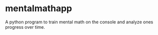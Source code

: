 # mentalmathapp
A python program to train mental math on the console and analyze ones progress over time.

